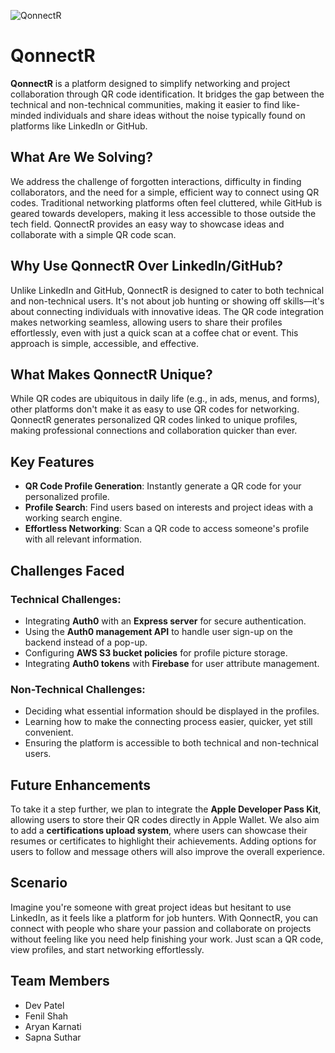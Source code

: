 
![QonnectR](https://github.com/user-attachments/assets/4cbc2913-55d4-4838-b470-0dea438e73f2)

# QonnectR

**QonnectR** is a platform designed to simplify networking and project collaboration through QR code identification. It bridges the gap between the technical and non-technical communities, making it easier to find like-minded individuals and share ideas without the noise typically found on platforms like LinkedIn or GitHub.

## What Are We Solving?

We address the challenge of forgotten interactions, difficulty in finding collaborators, and the need for a simple, efficient way to connect using QR codes. Traditional networking platforms often feel cluttered, while GitHub is geared towards developers, making it less accessible to those outside the tech field. QonnectR provides an easy way to showcase ideas and collaborate with a simple QR code scan.

## Why Use QonnectR Over LinkedIn/GitHub?

Unlike LinkedIn and GitHub, QonnectR is designed to cater to both technical and non-technical users. It's not about job hunting or showing off skills—it's about connecting individuals with innovative ideas. The QR code integration makes networking seamless, allowing users to share their profiles effortlessly, even with just a quick scan at a coffee chat or event. This approach is simple, accessible, and effective.

## What Makes QonnectR Unique?

While QR codes are ubiquitous in daily life (e.g., in ads, menus, and forms), other platforms don't make it as easy to use QR codes for networking. QonnectR generates personalized QR codes linked to unique profiles, making professional connections and collaboration quicker than ever.

## Key Features

- **QR Code Profile Generation**: Instantly generate a QR code for your personalized profile.
- **Profile Search**: Find users based on interests and project ideas with a working search engine.
- **Effortless Networking**: Scan a QR code to access someone's profile with all relevant information.

## Challenges Faced

### Technical Challenges:
- Integrating **Auth0** with an **Express server** for secure authentication.
- Using the **Auth0 management API** to handle user sign-up on the backend instead of a pop-up.
- Configuring **AWS S3 bucket policies** for profile picture storage.
- Integrating **Auth0 tokens** with **Firebase** for user attribute management.

### Non-Technical Challenges:
- Deciding what essential information should be displayed in the profiles.
- Learning how to make the connecting process easier, quicker, yet still convenient.
- Ensuring the platform is accessible to both technical and non-technical users.

## Future Enhancements

To take it a step further, we plan to integrate the **Apple Developer Pass Kit**, allowing users to store their QR codes directly in Apple Wallet. We also aim to add a **certifications upload system**, where users can showcase their resumes or certificates to highlight their achievements. Adding options for users to follow and message others will also improve the overall experience.

## Scenario

Imagine you're someone with great project ideas but hesitant to use LinkedIn, as it feels like a platform for job hunters. With QonnectR, you can connect with people who share your passion and collaborate on projects without feeling like you need help finishing your work. Just scan a QR code, view profiles, and start networking effortlessly.


## Team Members
- Dev Patel
- Fenil Shah
- Aryan Karnati
- Sapna Suthar
